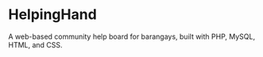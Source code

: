 # HelpingHand
A web-based community help board for barangays, built with PHP, MySQL, HTML, and CSS.

